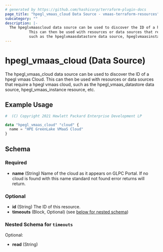 ```yaml
---
# generated by https://github.com/hashicorp/terraform-plugin-docs
page_title: "hpegl_vmaas_cloud Data Source - vmaas-terraform-resources"
subcategory: ""
description: |-
  The hpeglvmaascloud data source can be used to discover the ID of a hpegl vmaas Cloud.
           This can then be used with resources or data sources that require a hpegl vmaas cloud,
           such as the hpeglvmaasdatastore data source, hpeglvmaasinstance resource, etc.
---
```


# hpegl_vmaas_cloud (Data Source)

The hpegl_vmaas_cloud data source can be used to discover the ID of a hpegl vmaas Cloud.
		 This can then be used with resources or data sources that require a hpegl vmaas cloud,
		 such as the hpegl_vmaas_datastore data source, hpegl_vmaas_instance resource, etc.

## Example Usage

```terraform
#  (C) Copyright 2021 Hewlett Packard Enterprise Development LP

data "hpegl_vmaas_cloud" "cloud" {
  name = "HPE GreenLake VMaaS Cloud"
}
```

<!-- schema generated by tfplugindocs -->
## Schema

### Required

- **name** (String) Name of the cloud as it appears on GLPC Portal. If no cloud is found with this name standard not found error returns will return.

### Optional

- **id** (String) The ID of this resource.
- **timeouts** (Block, Optional) (see [below for nested schema](#nestedblock--timeouts))

<a id="nestedblock--timeouts"></a>
### Nested Schema for `timeouts`

Optional:

- **read** (String)


